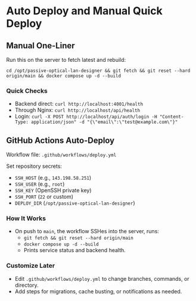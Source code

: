 # Auto Deploy and Manual Quick Deploy

## Manual One-Liner

Run this on the server to fetch latest and rebuild:

```
cd /opt/passive-optical-lan-designer && git fetch && git reset --hard origin/main && docker compose up -d --build
```

### Quick Checks

- Backend direct: `curl http://localhost:4001/health`
- Through Nginx: `curl http://localhost/api/health`
- Login: `curl -X POST http://localhost/api/auth/login -H "Content-Type: application/json" -d "{\"email\":\"test@example.com\"}"`

## GitHub Actions Auto-Deploy

Workflow file: `.github/workflows/deploy.yml`

Set repository secrets:

- `SSH_HOST` (e.g., `143.198.58.251`)
- `SSH_USER` (e.g., `root`)
- `SSH_KEY` (OpenSSH private key)
- `SSH_PORT` (`22` or custom)
- `DEPLOY_DIR` (`/opt/passive-optical-lan-designer`)

### How It Works

- On push to `main`, the workflow SSHes into the server, runs:
  - `git fetch && git reset --hard origin/main`
  - `docker compose up -d --build`
  - Prints service status and backend health.

### Customize Later

- Edit `.github/workflows/deploy.yml` to change branches, commands, or directory.
- Add steps for migrations, cache busting, or notifications as needed.